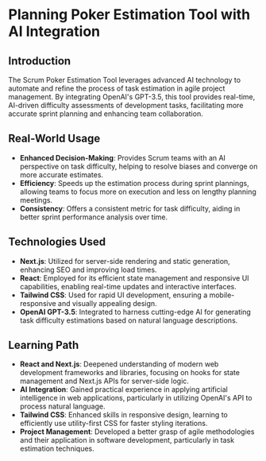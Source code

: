 # Planning Poker Estimation Tool with AI Integration

## Introduction

The Scrum Poker Estimation Tool leverages advanced AI technology to automate and refine the process of task estimation in agile project management. By integrating OpenAI's GPT-3.5, this tool provides real-time, AI-driven difficulty assessments of development tasks, facilitating more accurate sprint planning and enhancing team collaboration.

## Real-World Usage

- **Enhanced Decision-Making**: Provides Scrum teams with an AI perspective on task difficulty, helping to resolve biases and converge on more accurate estimates.
- **Efficiency**: Speeds up the estimation process during sprint plannings, allowing teams to focus more on execution and less on lengthy planning meetings.
- **Consistency**: Offers a consistent metric for task difficulty, aiding in better sprint performance analysis over time.

## Technologies Used

- **Next.js**: Utilized for server-side rendering and static generation, enhancing SEO and improving load times.
- **React**: Employed for its efficient state management and responsive UI capabilities, enabling real-time updates and interactive interfaces.
- **Tailwind CSS**: Used for rapid UI development, ensuring a mobile-responsive and visually appealing design.
- **OpenAI GPT-3.5**: Integrated to harness cutting-edge AI for generating task difficulty estimations based on natural language descriptions.

## Learning Path

- **React and Next.js**: Deepened understanding of modern web development frameworks and libraries, focusing on hooks for state management and Next.js APIs for server-side logic.
- **AI Integration**: Gained practical experience in applying artificial intelligence in web applications, particularly in utilizing OpenAI's API to process natural language.
- **Tailwind CSS**: Enhanced skills in responsive design, learning to efficiently use utility-first CSS for faster styling iterations.
- **Project Management**: Developed a better grasp of agile methodologies and their application in software development, particularly in task estimation techniques.
